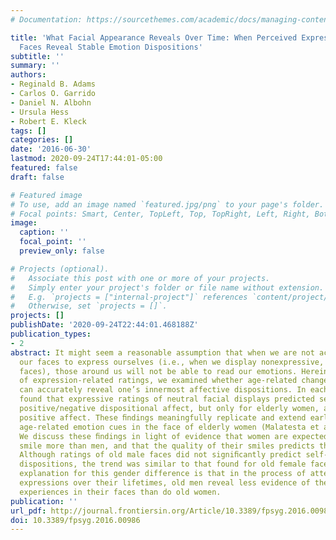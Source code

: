 ```yaml
---
# Documentation: https://sourcethemes.com/academic/docs/managing-content/

title: 'What Facial Appearance Reveals Over Time: When Perceived Expressions in Neutral
  Faces Reveal Stable Emotion Dispositions'
subtitle: ''
summary: ''
authors:
- Reginald B. Adams
- Carlos O. Garrido
- Daniel N. Albohn
- Ursula Hess
- Robert E. Kleck
tags: []
categories: []
date: '2016-06-30'
lastmod: 2020-09-24T17:44:01-05:00
featured: false
draft: false

# Featured image
# To use, add an image named `featured.jpg/png` to your page's folder.
# Focal points: Smart, Center, TopLeft, Top, TopRight, Left, Right, BottomLeft, Bottom, BottomRight.
image:
  caption: ''
  focal_point: ''
  preview_only: false

# Projects (optional).
#   Associate this post with one or more of your projects.
#   Simply enter your project's folder or file name without extension.
#   E.g. `projects = ["internal-project"]` references `content/project/deep-learning/index.md`.
#   Otherwise, set `projects = []`.
projects: []
publishDate: '2020-09-24T22:44:01.468188Z'
publication_types:
- 2
abstract: It might seem a reasonable assumption that when we are not actively using
  our faces to express ourselves (i.e., when we display nonexpressive, or neutral
  faces), those around us will not be able to read our emotions. Herein, using a variety
  of expression-related ratings, we examined whether age-related changes in the face
  can accurately reveal one’s innermost affective dispositions. In each study, we
  found that expressive ratings of neutral facial displays predicted self-reported
  positive/negative dispositional affect, but only for elderly women, and only for
  positive affect. These ﬁndings meaningfully replicate and extend earlier work examining
  age-related emotion cues in the face of elderly women (Malatesta et al., 1987a).
  We discuss these ﬁndings in light of evidence that women are expected to, and do,
  smile more than men, and that the quality of their smiles predicts their life satisfaction.
  Although ratings of old male faces did not signiﬁcantly predict self-reported affective
  dispositions, the trend was similar to that found for old female faces. A plausible
  explanation for this gender difference is that in the process of attenuating emotional
  expressions over their lifetimes, old men reveal less evidence of their total emotional
  experiences in their faces than do old women.
publication: ''
url_pdf: http://journal.frontiersin.org/Article/10.3389/fpsyg.2016.00986/abstract
doi: 10.3389/fpsyg.2016.00986
---
```

